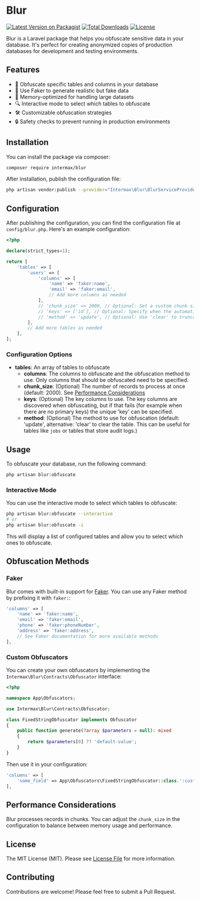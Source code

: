 # Blur

[![Latest Version on Packagist](https://img.shields.io/packagist/v/intermax/blur.svg?style=flat-square)](https://packagist.org/packages/intermax/blur)
[![Total Downloads](https://img.shields.io/packagist/dt/intermax/blur.svg?style=flat-square)](https://packagist.org/packages/intermax/blur)
[![License](https://img.shields.io/packagist/l/intermax/blur.svg?style=flat-square)](https://packagist.org/packages/intermax/blur)

Blur is a Laravel package that helps you obfuscate sensitive data in your database. It's perfect for creating anonymized copies of production databases for development and testing environments.

## Features

- 🔄 Obfuscate specific tables and columns in your database
- 🧩 Use Faker to generate realistic but fake data
- 🚀 Memory-optimized for handling large datasets
- 🔍 Interactive mode to select which tables to obfuscate
- 🛠️ Customizable obfuscation strategies
- 🔒 Safety checks to prevent running in production environments

## Installation

You can install the package via composer:

```bash
composer require intermax/blur
```

After installation, publish the configuration file:

```bash
php artisan vendor:publish --provider="Intermax\Blur\BlurServiceProvider"
```

## Configuration

After publishing the configuration, you can find the configuration file at `config/blur.php`. Here's an example configuration:

```php
<?php

declare(strict_types=1);

return [
    'tables' => [
        'users' => [
            'columns' => [
                'name' => 'faker:name',
                'email' => 'faker:email',
                // Add more columns as needed
            ],
            // 'chunk_size' => 2000, // Optional: Set a custom chunk size for processing
            // 'keys' => ['id'], // Optional: Specify when the automatic discovery won't work
            // 'method' => 'update', // Optional: Use 'clear' to truncate the table instead
        ],
        // Add more tables as needed
    ],
];
```

### Configuration Options

- **tables**: An array of tables to obfuscate
  - **columns**: The columns to obfuscate and the obfuscation method to use. Only columns that should be obfuscated need to be specified.
  - **chunk_size**: (Optional) The number of records to process at once (default: 2000). See [Performance Considerations](#performance-considerations)
  - **keys**: (Optional) The key columns to use. The key columns are discovered when obfuscating, but if that fails (for example when there are no primary keys) the unique 'key' can be specified.
  - **method**: (Optional) The method to use for obfuscation (default: 'update', alternative: 'clear' to clear the table. This can be useful for tables like `jobs` or tables that store audit logs.)

## Usage

To obfuscate your database, run the following command:

```bash
php artisan blur:obfuscate
```

### Interactive Mode

You can use the interactive mode to select which tables to obfuscate:

```bash
php artisan blur:obfuscate --interactive
# or
php artisan blur:obfuscate -i
```

This will display a list of configured tables and allow you to select which ones to obfuscate.

## Obfuscation Methods

### Faker

Blur comes with built-in support for [Faker](https://github.com/FakerPHP/Faker). You can use any Faker method by prefixing it with `faker:`:

```php
'columns' => [
    'name' => 'faker:name',
    'email' => 'faker:email',
    'phone' => 'faker:phoneNumber',
    'address' => 'faker:address',
    // See Faker documentation for more available methods
],
```

### Custom Obfuscators

You can create your own obfuscators by implementing the `Intermax\Blur\Contracts\Obfuscator` interface:

```php
<?php

namespace App\Obfuscators;

use Intermax\Blur\Contracts\Obfuscator;

class FixedStringObfuscator implements Obfuscator
{
    public function generate(?array $parameters = null): mixed
    {
        return $parameters[0] ?? 'default-value';
    }
}
```

Then use it in your configuration:

```php
'columns' => [
    'some_field' => App\Obfuscators\FixedStringObfuscator::class.':custom-value',
],
```

## Performance Considerations

Blur processes records in chunks. You can adjust the `chunk_size` in the configuration to balance between memory usage and performance.


## License

The MIT License (MIT). Please see [License File](LICENSE) for more information.

## Contributing

Contributions are welcome! Please feel free to submit a Pull Request.
